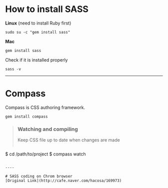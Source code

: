 # How to install SASS
**Linux** (need to install Ruby first)
```
sudo su -c "gem install sass"
```
**Mac**
```
gem install sass
```
Check if it is installed properly
```
sass -v
```

----

# Compass
Compass is CSS authoring framework. 
```
gem install compass
```
> ### Watching and compiling
> Keep CSS file up to date when changes are made
>```
$ cd /path/to/project
$ compass watch
```

----

# SASS coding on Chrom browser
[Original Link](http://cafe.naver.com/hacosa/169973)
